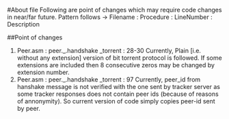 #About file
Following are point of changes which may require code changes in near/far future.
Pattern follows -> Filename : Procedure : LineNumber : Description

##Point of changes
1) Peer.asm : peer._.handshake _torrent : 28-30
   Currently, Plain [i.e. without any extension] version of bit torrent protocol is followed. If some extensions are included then 8 consecutive zeros may be changed by extension number.
2) Peer.asm : peer._.handshake _torrent : 97
   Currently, peer_id from hanshake message is not verified with the one sent by tracker server as some tracker responses does not contain peer ids (because of reasons of annonymity). So current version of code simply copies peer-id sent by peer.

